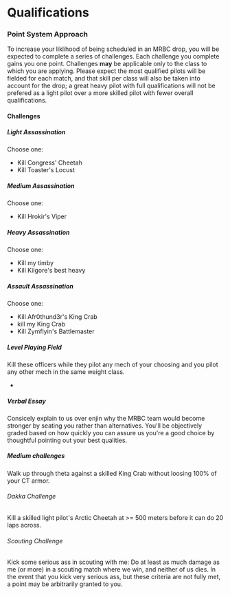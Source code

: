 # Qualifications

### Point System Approach

To increase your liklihood of being scheduled in an MRBC drop, you will be expected to complete a series of challenges.  Each challenge you complete gains you one point.  Challenges **may** be applicable only to the class to which you are applying.  Please expect the most qualified pilots will be fielded for each match, and that skill per class will also be taken into account for the drop; a great heavy pilot with full qualifications will not be prefered as a light pilot over a more skilled pilot with fewer overall qualifications.


#### Challenges

##### Light Assassination
Choose one:
- Kill Congress' Cheetah
- Kill Toaster's Locust

##### Medium Assassination
Choose one:
- Kill Hrokir's Viper

##### Heavy Assassination
Choose one:
- Kill my timby
- Kill Kilgore's best heavy

##### Assault Assassination
Choose one:
- Kill Afr0thund3r's King Crab
- kill my King Crab
- Kill Zymflyin's Battlemaster

##### Level Playing Field
Kill these officers while they pilot any mech of your choosing and you pilot any other mech in the same weight class.

-

##### Verbal Essay
Consicely explain to us over enjin why the MRBC team would become stronger by seating you rather than alternatives.  You'll be objectively graded based on how quickly you can assure us you're a good choice by thoughtful pointing out your best qualities.

##### Medium challenges
Walk up through theta against a skilled King Crab without loosing 100% of your CT armor.

###### Dakka Challenge
Kill a skilled light pilot's Arctic Cheetah at >= 500 meters before it can do 20 laps across.

###### Scouting Challenge
Kick some serious ass in scouting with me:  Do at least as much damage as me (or more) in a scouting match where we win, and neither of us dies.  In the event that you kick very serious ass, but these criteria are not fully met, a point may be arbitrarily granted to you.
